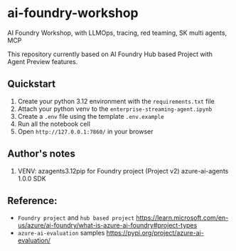 # ai-foundry-workshop
AI Foundry Workshop, with LLMOps, tracing, red teaming, SK multi agents, MCP

This repository currently based on AI Foundry Hub based Project with Agent Preview features.

## Quickstart

1. Create your python 3.12 environment with the `requirements.txt` file
2. Attach your python venv to the `enterprise-streaming-agent.ipynb`
3. Create a `.env` file using the template `.env.example`
4. Run all the notebook cell
5. Open `http://127.0.0.1:7860/` in your browser

## Author's notes
1. VENV: azagents3.12pip for Foundry project (Project v2) azure-ai-agents 1.0.0 SDK
<!-- 2. VENV: azagents3.12piphub for enterprise b10 azure-ai-projects SDK -->

## Reference:
* `Foundry project` and `hub based project` https://learn.microsoft.com/en-us/azure/ai-foundry/what-is-azure-ai-foundry#project-types
* `azure-ai-evaluation` samples https://pypi.org/project/azure-ai-evaluation/

